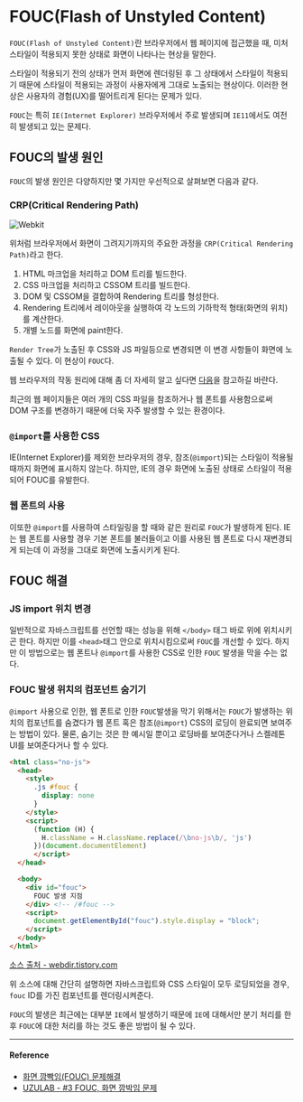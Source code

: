 # FOUC(Flash of Unstyled Content)

`FOUC(Flash of Unstyled Content)`란 브라우저에서 웹 페이지에 접근했을 때, 미처 스타일이 적용되지 못한 상태로 화면이 나타나는 현상을 말한다. 

스타일이 적용되기 전의 상태가 먼저 화면에 렌더링된 후 그 상태에서 스타일이 적용되기 때문에 스타일이 적용되는 과정이 사용자에게 그대로 노출되는 현상이다. 이러한 현상은 사용자의 경험(UX)를 떨어트리게 된다는 문제가 있다.

`FOUC`는 특히 `IE(Internet Explorer)` 브라우저에서 주로 발생되며 `IE11`에서도 여전히 발생되고 있는 문제다.

## FOUC의 발생 원인

`FOUC`의 발생 원인은 다양하지만 몇 가지만 우선적으로 살펴보면 다음과 같다.

### CRP(Critical Rendering Path)

![Webkit](https://user-images.githubusercontent.com/24724691/62412567-bf49f200-b63f-11e9-9ed4-ec8215d04a7d.png)

위처럼 브라우저에서 화면이 그려지기까지의 주요한 과정을 `CRP(Critical Rendering Path)`라고 한다.

1. HTML 마크업을 처리하고 DOM 트리를 빌드한다.
2. CSS 마크업을 처리하고 CSSOM 트리를 빌드한다.
3. DOM 및 CSSOM을 결합하여 Rendering 트리를 형성한다.
4. Rendering 트리에서 레이아웃을 실행하여 각 노드의 기하학적 형태(화면의 위치)를 계산한다.
5. 개별 노드를 화면에 paint한다.

`Render Tree`가 노출된 후 CSS와 JS 파일등으로 변경되면 이 변경 사항들이 화면에 노출될 수 있다. 이 현상이 `FOUC`다.

웹 브라우저의 작동 원리에 대해 좀 더 자세히 알고 싶다면 [다음](https://github.com/im-d-team/Dev-Docs/blob/master/Browser/%EC%9B%B9%20%EB%B8%8C%EB%9D%BC%EC%9A%B0%EC%A0%80%EC%9D%98%20%EC%9E%91%EB%8F%99%20%EC%9B%90%EB%A6%AC.md)을 참고하길 바란다.

최근의 웹 페이지들은 여러 개의 CSS 파일을 참조하거나 웹 폰트를 사용함으로써 DOM 구조를 변경하기 때문에 더욱 자주 발생할 수 있는 환경이다.

### `@import`를 사용한 CSS 

IE(Internet Explorer)를 제외한 브라우저의 경우, 참조(`@import`)되는 스타일이 적용될때까지 화면에 표시하지 않는다. 하지만, IE의 경우 화면에 노출된 상태로 스타일이 적용되어 FOUC를 유발한다.

### 웹 폰트의 사용

이또한 `@import`를 사용하여 스타일링을 할 때와 같은 원리로 `FOUC`가 발생하게 된다. IE는 웹 폰트를 사용할 경우 기본 폰트를 불러들이고 이를 사용된 웹 폰트로 다시 재변경되게 되는데 이 과정을 그대로 화면에 노출시키게 된다.

## FOUC 해결

### JS import 위치 변경

일반적으로 자바스크립트를 선언할 때는 성능을 위해 `</body>` 태그 바로 위에 위치시키곤 한다.
하지만 이를 `<head>`태그 안으로 위치시킴으로써 `FOUC`를 개선할 수 있다. 하지만 이 방법으로는 웹 폰트나 `@import`를 사용한 CSS로 인한 `FOUC` 발생을 막을 수는 없다.

### FOUC 발생 위치의 컴포넌트 숨기기

`@import` 사용으로 인한, 웹 폰트로 인한 `FOUC`발생을 막기 위해서는 `FOUC`가 발생하는 위치의 컴포넌트를 숨겼다가 웹 폰트 혹은 참조(`@import`) CSS의 로딩이 완료되면 보여주는 방법이 있다. 물론, 숨기는 것은 한 예시일 뿐이고 로딩바를 보여준다거나 스켈레톤 UI를 보여준다거나 할 수 있다.

```html
<html class="no-js">
  <head>
    <style>
      .js #fouc {
        display: none
      }
    </style>
    <script>
      (function (H) {
        H.className = H.className.replace(/\bno-js\b/, 'js')
      })(document.documentElement)
      </script>
  </head>

  <body>
    <div id="fouc">
      FOUC 발생 지점
    </div> <!-- /#fouc -->
    <script>
      document.getElementById("fouc").style.display = "block";
    </script>
  </body>
</html>
```
[소스 출처 - webdir.tistory.com](https://webdir.tistory.com/416)

위 소스에 대해 간단히 설명하면 자바스크립트와 CSS 스타일이 모두 로딩되었을 경우, `fouc` ID를 가진 컴포넌트를 렌더링시켜준다.

`FOUC`의 발생은 최근에는 대부분 `IE`에서 발생하기 때문에 `IE`에 대해서만 분기 처리를 한 후 `FOUC`에 대한 처리를 하는 것도 좋은 방법이 될 수 있다.

---

#### Reference

- [화면 깜빡임(FOUC) 문제해결](https://webdir.tistory.com/416)
- [UZULAB - #3 FOUC, 화면 깜박임 문제](https://uzulab.tistory.com/4)
